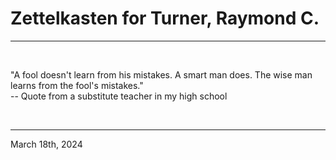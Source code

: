# Zettelkasten for Turner, Raymond C.

---

<br>

"A fool doesn't learn from his mistakes. A smart man does. The wise man learns from the fool's mistakes."\
  -- Quote from a substitute teacher in my high school
 
</br>

---
March 18th, 2024
